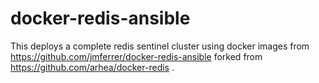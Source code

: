 # docker-redis-ansible
This deploys a complete redis sentinel cluster using docker images from https://github.com/jmferrer/docker-redis-ansible forked from https://github.com/arhea/docker-redis .
